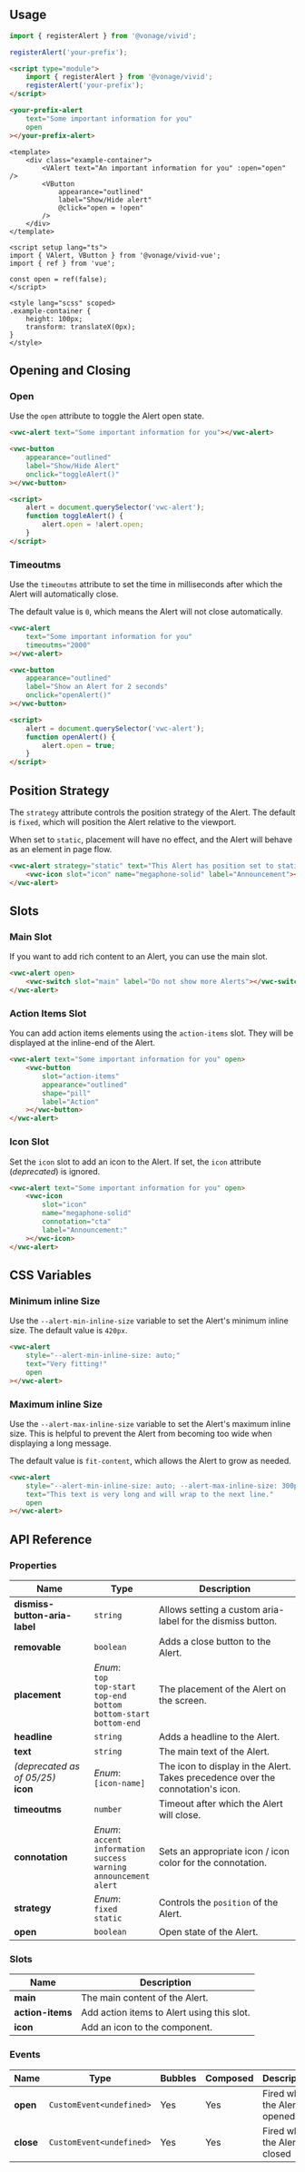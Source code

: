 ## Usage

<vwc-tabs gutters="none" activeid="vue-tab">
<vwc-tab label="Web component" id="web-tab"></vwc-tab>
<vwc-tab-panel>

```js
import { registerAlert } from '@vonage/vivid';

registerAlert('your-prefix');
```

```html preview 100px
<script type="module">
	import { registerAlert } from '@vonage/vivid';
	registerAlert('your-prefix');
</script>

<your-prefix-alert
	text="Some important information for you"
	open
></your-prefix-alert>
```

</vwc-tab-panel>
<vwc-tab label="Vue" id="vue-tab"></vwc-tab>
<vwc-tab-panel>

```vue preview 100px
<template>
	<div class="example-container">
		<VAlert text="An important information for you" :open="open" />
		<VButton
			appearance="outlined"
			label="Show/Hide alert"
			@click="open = !open"
		/>
	</div>
</template>

<script setup lang="ts">
import { VAlert, VButton } from '@vonage/vivid-vue';
import { ref } from 'vue';

const open = ref(false);
</script>

<style lang="scss" scoped>
.example-container {
	height: 100px;
	transform: translateX(0px);
}
</style>
```

</vwc-tab-panel>
</vwc-tabs>

## Opening and Closing

### Open

Use the `open` attribute to toggle the Alert open state.

```html preview
<vwc-alert text="Some important information for you"></vwc-alert>

<vwc-button
	appearance="outlined"
	label="Show/Hide Alert"
	onclick="toggleAlert()"
></vwc-button>

<script>
	alert = document.querySelector('vwc-alert');
	function toggleAlert() {
		alert.open = !alert.open;
	}
</script>
```

### Timeoutms

Use the `timeoutms` attribute to set the time in milliseconds after which the Alert will automatically close.

The default value is `0`, which means the Alert will not close automatically.

```html preview
<vwc-alert
	text="Some important information for you"
	timeoutms="2000"
></vwc-alert>

<vwc-button
	appearance="outlined"
	label="Show an Alert for 2 seconds"
	onclick="openAlert()"
></vwc-button>

<script>
	alert = document.querySelector('vwc-alert');
	function openAlert() {
		alert.open = true;
	}
</script>
```

## Position Strategy

The `strategy` attribute controls the position strategy of the Alert. The default is `fixed`, which will position the Alert relative to the viewport.

When set to `static`, placement will have no effect, and the Alert will behave as an element in page flow.

```html preview
<vwc-alert strategy="static" text="This Alert has position set to static" open>
	<vwc-icon slot="icon" name="megaphone-solid" label="Announcement"></vwc-icon>
</vwc-alert>
```

## Slots

### Main Slot

If you want to add rich content to an Alert, you can use the main slot.

```html preview 100px
<vwc-alert open>
	<vwc-switch slot="main" label="Do not show more Alerts"></vwc-switch>
</vwc-alert>
```

### Action Items Slot

You can add action items elements using the `action-items` slot. They will be displayed at the inline-end of the Alert.

```html preview 100px
<vwc-alert text="Some important information for you" open>
	<vwc-button
		slot="action-items"
		appearance="outlined"
		shape="pill"
		label="Action"
	></vwc-button>
</vwc-alert>
```

### Icon Slot

Set the `icon` slot to add an icon to the Alert. If set, the `icon` attribute (_deprecated_) is ignored.

```html preview 100px
<vwc-alert text="Some important information for you" open>
	<vwc-icon
		slot="icon"
		name="megaphone-solid"
		connotation="cta"
		label="Announcement:"
	></vwc-icon>
</vwc-alert>
```

## CSS Variables

### Minimum inline Size

Use the `--alert-min-inline-size` variable to set the Alert's minimum inline size. The default value is `420px`.

```html preview 100px
<vwc-alert
	style="--alert-min-inline-size: auto;"
	text="Very fitting!"
	open
></vwc-alert>
```

### Maximum inline Size

Use the `--alert-max-inline-size` variable to set the Alert's maximum inline size.
This is helpful to prevent the Alert from becoming too wide when displaying a long message.

The default value is `fit-content`, which allows the Alert to grow as needed.

```html preview 100px
<vwc-alert
	style="--alert-min-inline-size: auto; --alert-max-inline-size: 300px;"
	text="This text is very long and will wrap to the next line."
	open
></vwc-alert>
```

## API Reference

### Properties

| Name                                   | Type                                                                                              | Description                                                                     |
| -------------------------------------- | ------------------------------------------------------------------------------------------------- | ------------------------------------------------------------------------------- |
| **dismiss-button-aria-label**          | `string`                                                                                          | Allows setting a custom aria-label for the dismiss button.                      |
| **removable**                          | `boolean`                                                                                         | Adds a close button to the Alert.                                               |
| **placement**                          | _Enum_:<br/>`top`<br/>`top-start`<br/>`top-end`<br/>`bottom`<br/>`bottom-start`<br/>`bottom-end`  | The placement of the Alert on the screen.                                       |
| **headline**                           | `string`                                                                                          | Adds a headline to the Alert.                                                   |
| **text**                               | `string`                                                                                          | The main text of the Alert.                                                     |
| _(deprecated as of 05/25)_<br>**icon** | _Enum_:<br/>`[icon-name]`                                                                         | The icon to display in the Alert. Takes precedence over the connotation's icon. |
| **timeoutms**                          | `number`                                                                                          | Timeout after which the Alert will close.                                       |
| **connotation**                        | _Enum_:<br/>`accent`<br/>`information`<br/>`success`<br/>`warning`<br/>`announcement`<br/>`alert` | Sets an appropriate icon / icon color for the connotation.                      |
| **strategy**                           | _Enum_:<br/>`fixed`<br/>`static`                                                                  | Controls the `position` of the Alert.                                           |
| **open**                               | `boolean`                                                                                         | Open state of the Alert.                                                        |

### Slots

| Name             | Description                                |
| ---------------- | ------------------------------------------ |
| **main**         | The main content of the Alert.             |
| **action-items** | Add action items to Alert using this slot. |
| **icon**         | Add an icon to the component.              |

### Events

| Name      | Type                     | Bubbles | Composed | Description                    |
| --------- | ------------------------ | ------- | -------- | ------------------------------ |
| **open**  | `CustomEvent<undefined>` | Yes     | Yes      | Fired when the Alert is opened |
| **close** | `CustomEvent<undefined>` | Yes     | Yes      | Fired when the Alert is closed |

